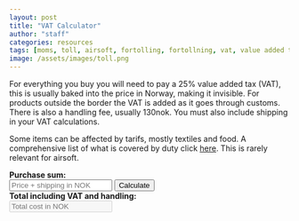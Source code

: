 ```yaml
---
layout: post
title: "VAT Calculator"
author: "staff"
categories: resources
tags: [moms, toll, airsoft, fortolling, fortollning, vat, value added tax, tax]
image: /assets/images/toll.png
---
```


For everything you buy you will need to pay a 25% value added tax (VAT), this is usually baked into the price in Norway, making it invisible. For products outside the border the VAT is added as it goes through customs. There is also a handling fee, usually 130nok. 
You must also include shipping in your VAT calculations.

Some items can be affected by tarifs, mostly textiles and food. A comprehensive list of what is covered by duty click [here](https://www.toll.no/no/bedrift/import/importguide/#varer_som_er_tollbelagt). This is rarely relevant for airsoft.


<script type="text/javascript">
function calc() {
    var price = document.getElementById("price");
    var priceValue = parseFloat(price.value);
  
    var total = (priceValue * 1.25) +130;
    document.getElementById("total").value = total.toString();
    
}
</script>

<div>
	<b>Purchase sum:</b>
	<br>
		<input type="text" placeholder="Price + shipping in NOK" id="price"> <button type="button" onclick="javascript:calc();">Calculate</button>
	<br>
	<b>Total including VAT and handling:</b>
	<br>
		<input type="text" placeholder="Total cost in NOK" id="total" disabled/> 
	<br>
</div>

